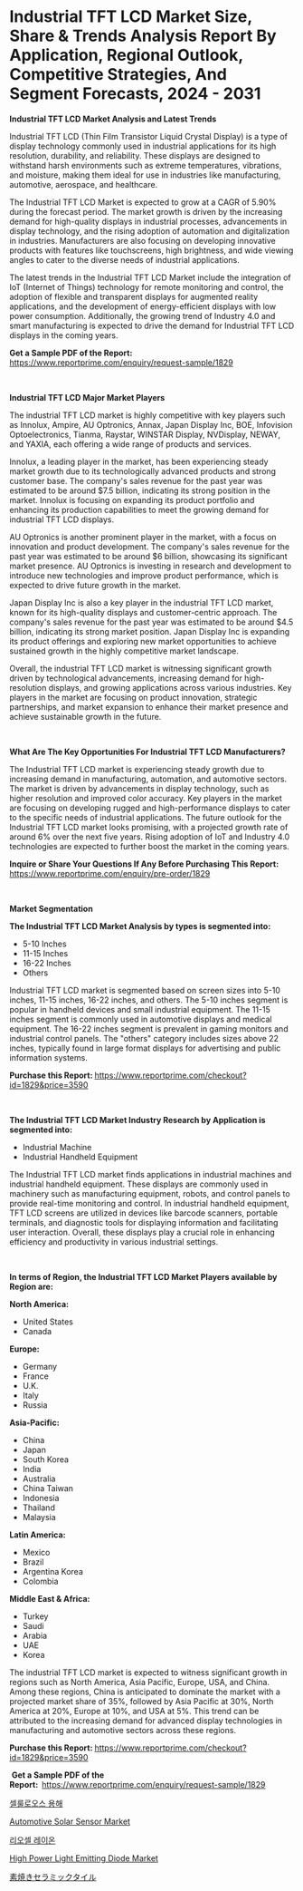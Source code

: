 <p><h1>Industrial TFT LCD Market Size, Share & Trends Analysis Report By Application, Regional Outlook, Competitive Strategies, And Segment Forecasts, 2024 - 2031</h1></p><p><strong>Industrial TFT LCD Market Analysis and Latest Trends</strong></p>
<p><p>Industrial TFT LCD (Thin Film Transistor Liquid Crystal Display) is a type of display technology commonly used in industrial applications for its high resolution, durability, and reliability. These displays are designed to withstand harsh environments such as extreme temperatures, vibrations, and moisture, making them ideal for use in industries like manufacturing, automotive, aerospace, and healthcare.</p><p>The Industrial TFT LCD Market is expected to grow at a CAGR of 5.90% during the forecast period. The market growth is driven by the increasing demand for high-quality displays in industrial processes, advancements in display technology, and the rising adoption of automation and digitalization in industries. Manufacturers are also focusing on developing innovative products with features like touchscreens, high brightness, and wide viewing angles to cater to the diverse needs of industrial applications.</p><p>The latest trends in the Industrial TFT LCD Market include the integration of IoT (Internet of Things) technology for remote monitoring and control, the adoption of flexible and transparent displays for augmented reality applications, and the development of energy-efficient displays with low power consumption. Additionally, the growing trend of Industry 4.0 and smart manufacturing is expected to drive the demand for Industrial TFT LCD displays in the coming years.</p></p>
<p><strong>Get a Sample PDF of the Report:&nbsp;</strong> <a href="https://www.reportprime.com/enquiry/request-sample/1829">https://www.reportprime.com/enquiry/request-sample/1829</a></p>
<p>&nbsp;</p>
<p><strong>Industrial TFT LCD Major Market Players</strong></p>
<p><p>The industrial TFT LCD market is highly competitive with key players such as Innolux, Ampire, AU Optronics, Annax, Japan Display Inc, BOE, Infovision Optoelectronics, Tianma, Raystar, WINSTAR Display, NVDisplay, NEWAY, and YAXIA, each offering a wide range of products and services. </p><p>Innolux, a leading player in the market, has been experiencing steady market growth due to its technologically advanced products and strong customer base. The company's sales revenue for the past year was estimated to be around $7.5 billion, indicating its strong position in the market. Innolux is focusing on expanding its product portfolio and enhancing its production capabilities to meet the growing demand for industrial TFT LCD displays.</p><p>AU Optronics is another prominent player in the market, with a focus on innovation and product development. The company's sales revenue for the past year was estimated to be around $6 billion, showcasing its significant market presence. AU Optronics is investing in research and development to introduce new technologies and improve product performance, which is expected to drive future growth in the market.</p><p>Japan Display Inc is also a key player in the industrial TFT LCD market, known for its high-quality displays and customer-centric approach. The company's sales revenue for the past year was estimated to be around $4.5 billion, indicating its strong market position. Japan Display Inc is expanding its product offerings and exploring new market opportunities to achieve sustained growth in the highly competitive market landscape. </p><p>Overall, the industrial TFT LCD market is witnessing significant growth driven by technological advancements, increasing demand for high-resolution displays, and growing applications across various industries. Key players in the market are focusing on product innovation, strategic partnerships, and market expansion to enhance their market presence and achieve sustainable growth in the future.</p></p>
<p>&nbsp;</p>
<p><strong>What Are The Key Opportunities For Industrial TFT LCD Manufacturers?</strong></p>
<p><p>The Industrial TFT LCD market is experiencing steady growth due to increasing demand in manufacturing, automation, and automotive sectors. The market is driven by advancements in display technology, such as higher resolution and improved color accuracy. Key players in the market are focusing on developing rugged and high-performance displays to cater to the specific needs of industrial applications. The future outlook for the Industrial TFT LCD market looks promising, with a projected growth rate of around 6% over the next five years. Rising adoption of IoT and Industry 4.0 technologies are expected to further boost the market in the coming years.</p></p>
<p><strong>Inquire or Share Your Questions If Any Before Purchasing This Report:</strong> <a href="https://www.reportprime.com/enquiry/pre-order/1829">https://www.reportprime.com/enquiry/pre-order/1829</a></p>
<p>&nbsp;</p>
<p><strong>Market Segmentation</strong></p>
<p><strong>The Industrial TFT LCD Market Analysis by types is segmented into:</strong></p>
<p><ul><li>5-10 Inches</li><li>11-15 Inches</li><li>16-22 Inches</li><li>Others</li></ul></p>
<p><p>Industrial TFT LCD market is segmented based on screen sizes into 5-10 inches, 11-15 inches, 16-22 inches, and others. The 5-10 inches segment is popular in handheld devices and small industrial equipment. The 11-15 inches segment is commonly used in automotive displays and medical equipment. The 16-22 inches segment is prevalent in gaming monitors and industrial control panels. The "others" category includes sizes above 22 inches, typically found in large format displays for advertising and public information systems.</p></p>
<p><strong>Purchase this Report:&nbsp;</strong><a href="https://www.reportprime.com/checkout?id=1829&price=3590">https://www.reportprime.com/checkout?id=1829&price=3590</a></p>
<p>&nbsp;</p>
<p><strong>The Industrial TFT LCD Market Industry Research by Application is segmented into:</strong></p>
<p><ul><li>Industrial Machine</li><li>Industrial Handheld Equipment</li></ul></p>
<p><p>The Industrial TFT LCD market finds applications in industrial machines and industrial handheld equipment. These displays are commonly used in machinery such as manufacturing equipment, robots, and control panels to provide real-time monitoring and control. In industrial handheld equipment, TFT LCD screens are utilized in devices like barcode scanners, portable terminals, and diagnostic tools for displaying information and facilitating user interaction. Overall, these displays play a crucial role in enhancing efficiency and productivity in various industrial settings.</p></p>
<p>&nbsp;</p>
<p><strong>In terms of Region, the Industrial TFT LCD Market Players available by Region are:</strong></p>
<p>
    <p> <strong> North America: </strong>
        <ul>
            <li>United States</li>
            <li>Canada</li>
        </ul>
        </p> 
    <p> <strong> Europe: </strong>
        <ul>
            <li>Germany</li>
            <li>France</li>
            <li>U.K.</li>
            <li>Italy</li>
            <li>Russia</li>
        </ul>
        </p> 
    <p> <strong> Asia-Pacific: </strong>
        <ul>
            <li>China</li>
            <li>Japan</li>
            <li>South Korea</li>
            <li>India</li>
            <li>Australia</li>
            <li>China Taiwan</li>
            <li>Indonesia</li>
            <li>Thailand</li>
            <li>Malaysia</li>
        </ul>
        </p> 
    <p> <strong> Latin America: </strong>
        <ul>
            <li>Mexico</li>
            <li>Brazil</li>
            <li>Argentina Korea</li>
            <li>Colombia</li>
        </ul>
        </p> 
    <p> <strong> Middle East & Africa: </strong>
        <ul>
            <li>Turkey</li>
            <li>Saudi</li>
            <li>Arabia</li>
            <li>UAE</li>
            <li>Korea</li>
        </ul>
    </p>
    </p>
<p><p>The industrial TFT LCD market is expected to witness significant growth in regions such as North America, Asia Pacific, Europe, USA, and China. Among these regions, China is anticipated to dominate the market with a projected market share of 35%, followed by Asia Pacific at 30%, North America at 20%, Europe at 10%, and USA at 5%. This trend can be attributed to the increasing demand for advanced display technologies in manufacturing and automotive sectors across these regions.</p></p>
<p><strong>Purchase this Report: </strong><a href="https://www.reportprime.com/checkout?id=1829&price=3590">https://www.reportprime.com/checkout?id=1829&price=3590</a></p>
<p>&nbsp;<strong>Get a Sample PDF of the Report:&nbsp;&nbsp;</strong><a href="https://www.reportprime.com/enquiry/request-sample/1829">https://www.reportprime.com/enquiry/request-sample/1829</a></p>
<p><strong></strong></p>
<p><p><a href="https://github.com/rsg307664904/Market-Research-Report-List-1/blob/main/34497789679.md">셀룰로오스 용해</a></p><p><a href="https://issuu.com/reportprime-2/docs/automotive-solar-sensor-market-size-2030.pptx">Automotive Solar Sensor Market</a></p><p><a href="https://github.com/PercyHagernes9778/Market-Research-Report-List-1/blob/main/39080099680.md">리오셀 레이온</a></p><p><a href="https://github.com/dx0328/Market-Research-Report-List-2/blob/main/high-power-light-emitting-diode-market.md">High Power Light Emitting Diode Market</a></p><p><a href="https://github.com/ddwcuskozol07187/Market-Research-Report-List-1/blob/main/735105910455.md">素焼きセラミックタイル</a></p></p>
